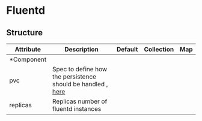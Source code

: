# Fluentd 
 

## Structure 
 

| Attribute  | Description                                                                         | Default | Collection | Map  |
| ---------- | ----------------------------------------------------------------------------------- | ------- | ---------- | ---  |
| *Component |                                                                                     |         |            |      |
| pvc        | Spec to define how the persistence should be handled , [here](storage/Spec/Spec.md) |         |            |      |
| replicas   | Replicas number of fluentd instances                                                |         |            |      |
